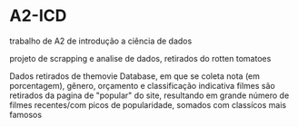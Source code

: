 # A2-ICD
trabalho de A2 de introdução a ciência de dados

projeto de scrapping e analise de dados, retirados do rotten tomatoes

Dados retirados de themovie Database, em que se coleta nota (em porcentagem), gênero, orçamento e classificação indicativa
filmes são retirados da pagina de "popular" do site, resultando em grande número de filmes recentes/com picos de popularidade, somados com classícos mais famosos
